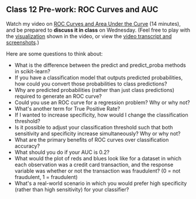 ## Class 12 Pre-work: ROC Curves and AUC

Watch my video on [ROC Curves and Area Under the Curve](https://www.youtube.com/watch?v=OAl6eAyP-yo) (14 minutes), and be prepared to **discuss it in class** on Wednesday. (Feel free to play with the [visualization](http://www.navan.name/roc/) shown in the video, or view the [video transcript and screenshots](http://www.dataschool.io/roc-curves-and-auc-explained/).)

Here are some questions to think about:

- What is the difference between the predict and predict_proba methods in scikit-learn?
- If you have a classification model that outputs predicted probabilities, how could you convert those probabilities to class predictions?
- Why are predicted probabilities (rather than just class predictions) required to generate an ROC curve?
- Could you use an ROC curve for a regression problem? Why or why not?
- What's another term for True Positive Rate?
- If I wanted to increase specificity, how would I change the classification threshold?
- Is it possible to adjust your classification threshold such that both sensitivity and specificity increase simultaneously? Why or why not?
- What are the primary benefits of ROC curves over classification accuracy?
- What should you do if your AUC is 0.2?
- What would the plot of reds and blues look like for a dataset in which each observation was a credit card transaction, and the response variable was whether or not the transaction was fraudulent? (0 = not fraudulent, 1 = fraudulent)
- What's a real-world scenario in which you would prefer high specificity (rather than high sensitivity) for your classifier?
